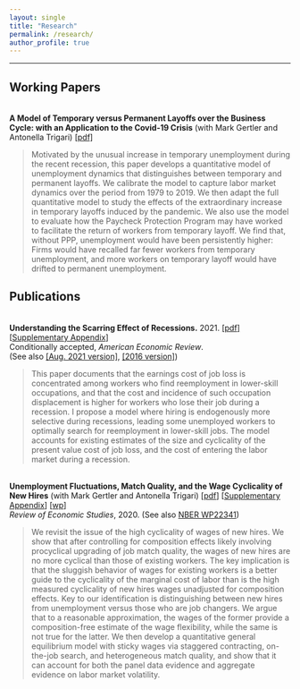 ```yaml
---
layout: single
title: "Research"
permalink: /research/
author_profile: true
---
```

---
## Working Papers

<br/>**A Model of Temporary versus Permanent Layoffs over the Business Cycle: with an Application to the Covid-19 Crisis** (with Mark Gertler and Antonella Trigari) [[pdf]](https://christopher-huckfeldt.github.io/files/GHT2021.pdf)<br/>
> Motivated by the unusual increase in temporary unemployment during the recent recession, this paper develops a quantitative model of unemployment dynamics that distinguishes between temporary and permanent layoffs. We calibrate the model to capture labor market dynamics over the period from 1979 to 2019. We then adapt the full quantitative model to study the effects of the extraordinary increase in temporary layoffs induced by the pandemic. We also use the model to evaluate how the Paycheck Protection Program may have worked to facilitate the return of workers from temporary layoff. We find that, without PPP, unemployment would have been persistently higher: Firms would have recalled far fewer workers from temporary unemployment, and more workers on temporary layoff would have drifted to permanent unemployment.


## Publications

<br/>**Understanding the Scarring Effect of Recessions.** 2021. [[pdf]](https://christopher-huckfeldt.github.io/files/UTSEOR.pdf) [[Supplementary Appendix](https://christopher-huckfeldt.github.io/files/UTSEORApp.pdf)] <br/> 
Conditionally accepted, _American Economic Review_.     
(See also [[Aug. 2021 version]](https://christopher-huckfeldt.github.io/files/UTSEOR2021Aug.pdf), [[2016 version]](https://christopher-huckfeldt.github.io/files/UTSEOR2016.pdf))
> This paper documents that the earnings cost of job loss is concentrated among workers who find reemployment in lower-skill occupations, and that the cost and incidence of such occupation displacement is higher for workers who lose their job during a recession. I propose a model where hiring is endogenously more selective during recessions, leading some unemployed workers to optimally search for reemployment in lower-skill jobs. The model accounts for existing estimates of the size and cyclicality of the present value cost of job loss, and the cost of entering the labor market during a recession.

<br/>**Unemployment Fluctuations, Match Quality, and the Wage Cyclicality of New Hires** (with Mark Gertler and Antonella Trigari) [[pdf](https://doi.org/10.1093/restud/rdaa004)] [[Supplementary Appendix](https://christopher-huckfeldt.github.io/files/GHT2019App.pdf)] [[wp](https://christopher-huckfeldt.github.io/files/GHT2019.pdf)]<br/>
_Review of Economic Studies_, 2020. (See also [NBER WP22341](https://www.nber.org/papers/w22341))
> We revisit the issue of the high cyclicality of wages of new hires.  We show that after controlling for composition effects likely involving procyclical upgrading of job match quality, the wages of new hires are no more cyclical than those of existing workers. The key implication is that the sluggish behavior of wages for existing workers is a better guide to the cyclicality of the marginal cost of labor than is the high measured cyclicality of new hires wages unadjusted for composition effects. Key to our identification is distinguishing between new hires from unemployment versus those who are job changers. We argue that to a reasonable approximation, the wages of the former provide a composition-free estimate of the wage flexibility, while the same is not true for the latter. We then develop a quantitative general equilibrium model with sticky wages via staggered contracting, on-the-job search, and heterogeneous match quality, and show that it can account for both the panel data evidence and aggregate evidence on labor market volatility.



